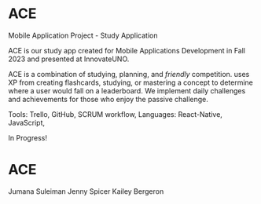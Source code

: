 # ACE
Mobile Application Project - Study Application 

ACE is our study app created for Mobile Applications Development in Fall 2023 and presented at InnovateUNO.

ACE is a combination of studying, planning, and _friendly_ competition. <name placeholder> uses XP from creating flashcards, studying, or mastering a concept to determine where a user would fall on a leaderboard. We implement daily challenges and achievements for those who enjoy the passive challenge.

Tools: Trello, GitHub, SCRUM workflow, 
Languages: React-Native, JavaScript,  

In Progress!

# ACE
Jumana Suleiman 
Jenny Spicer
Kailey Bergeron 
